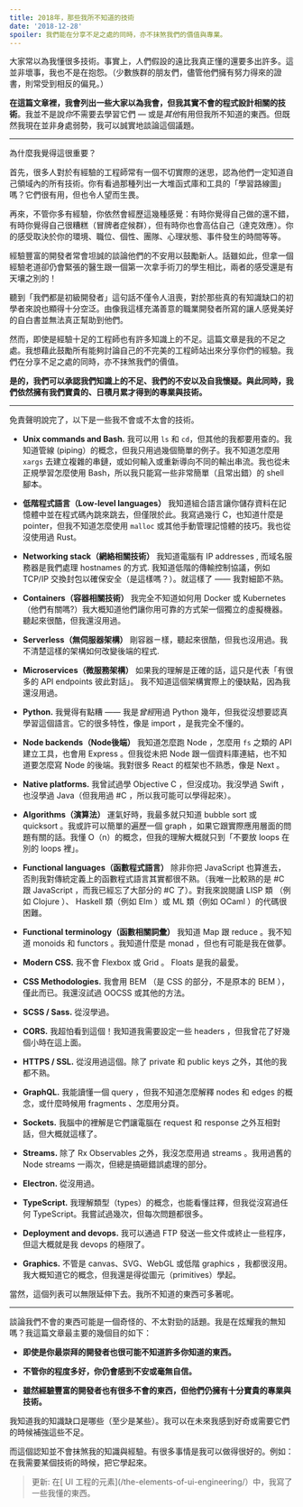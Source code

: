```yaml
---
title: 2018年，那些我所不知道的技術
date: '2018-12-28'
spoiler: 我們能在分享不足之處的同時，亦不抹煞我們的價值與專業。
---
```


大家常以為我懂很多技術。事實上，人們假設的遠比我真正懂的還要多出許多。這並非壞事，我也不是在抱怨。（少數族群的朋友們，儘管他們擁有努力得來的證書，則常受到相反的偏見。）

**在這篇文章裡，我會列出一些大家以為我會，但我其實不會的程式設計相關的技術**。我並不是說*你*不需要去學習它們 — 或是*其他*有用但我所不知道的東西。但既然我現在並非身處弱勢，我可以誠實地談論這個議題。

---

為什麼我覺得這很重要？

首先，很多人對於有經驗的工程師常有一個不切實際的迷思，認為他們一定知道自己領域內的所有技術。你有看過那種列出一大堆函式庫和工具的「學習路線圖」嗎？它們很有用，但也令人望而生畏。

再來，不管你多有經驗，你依然會經歷這幾種感覺：有時你覺得自己做的還不錯，有時你覺得自己很糟糕（冒牌者症候群），但有時你也會高估自己（達克效應）。你的感受取決於你的環境、職位、個性、團隊、心理狀態、事件發生的時間等等。

經驗豐富的開發者常會坦誠的談論他們的不安用以鼓勵新人。話雖如此，但拿一個經驗老道卻仍會緊張的醫生跟一個第一次拿手術刀的學生相比，兩者的感受還是有天壤之別的！

聽到「我們都是初級開發者」這句話不僅令人沮喪，對於那些真的有知識缺口的初學者來說也顯得十分空泛。由像我這樣充滿善意的職業開發者所寫的讓人感覺美好的自白書並無法真正幫助到他們。

然而，即使是經驗十足的工程師也有許多知識上的不足。這篇文章是我的不足之處。我想藉此鼓勵所有能夠討論自己的不完美的工程師站出來分享你們的經驗。我們在分享不足之處的同時，亦不抹煞我們的價值。

**是的，我們可以承認我們知識上的不足、我們的不安以及自我懷疑。與此同時，我們依然擁有我們寶貴的、日積月累才得到的專業與技術。**

---

免責聲明說完了，以下是一些我不會或不太會的技術。

* **Unix commands and Bash.** 我可以用 `ls` 和 `cd`，但其他的我都要用查的。我知道管線 (piping）的概念，但我只用過幾個簡單的例子。我不知道怎麼用 `xargs` 去建立複雜的串鏈，或如何輸入或重新導向不同的輸出串流。我也從未正規學習怎麼使用 Bash，所以我只能寫一些非常簡單（且常出錯）的 shell 腳本。

* **低階程式語言（Low-level languages）** 我知道組合語言讓你儲存資料在記憶體中並在程式碼內跳來跳去，但僅限於此。我寫過幾行 C，也知道什麼是 pointer，但我不知道怎麼使用 `malloc` 或其他手動管理記憶體的技巧。我也從沒使用過 Rust。

* **Networking stack（網絡相關技術）** 我知道電腦有 IP addresses , 而域名服務器是我們處理 hostnames 的方式. 我知道低階的傳輸控制協議，例如 TCP/IP 交換封包以確保安全（是這樣嗎？）。就這樣了 —— 我對細節不熟。

* **Containers（容器相關技術）** 我完全不知道如何用 Docker 或 Kubernetes（他們有關嗎?）我大概知道他們讓你用可靠的方式架一個獨立的虛擬機器。聽起來很酷，但我還沒用過。

* **Serverless（無伺服器架構）** 剛容器ㄧ樣，聽起來很酷，但我也沒用過。我不清楚這樣的架構如何改變後端的程式.

* **Microservices（微服務架構）** 如果我的理解是正確的話，這只是代表「有很多的 API endpoints 彼此對話」。 我不知道這個架構實際上的優缺點，因為我還沒用過。

* **Python.** 我覺得有點糟 —— 我是*曾經*用過 Python 幾年，但我從沒想要認真學習這個語言。它的很多特性，像是 import ，是我完全不懂的。

* **Node backends（Node後端）** 我知道怎麼跑 Node ，怎麼用 `fs` 之類的 API 建立工具，也會用 Express 。但我從未把 Node 跟一個資料庫連結，也不知道要怎麼寫 Node 的後端。我對很多 React 的框架也不熟悉，像是 Next 。

* **Native platforms.** 我曾試過學 Objective C ，但沒成功。我沒學過 Swift ，也沒學過 Java（但我用過 #C ，所以我可能可以學得起來）。

* **Algorithms（演算法）** 運氣好時，我最多就只知道 bubble sort 或 quicksort 。我或許可以簡單的遍歷一個 graph ，如果它跟實際應用層面的問題有關的話。我懂 O（n）的概念，但我的理解大概就只到「不要放 loops 在別的 loops 裡」。

* **Functional languages（函數程式語言）** 除非你把 JavaScript 也算進去，否則我對傳統定義上的函數程式語言其實都很不熟。（我唯一比較熟的是 #C 跟 JavaScript ，而我已經忘了大部分的 #C 了）。對我來說閱讀 LISP 類 （例如 Clojure ）、 Haskell 類（例如 Elm ）或 ML 類（例如 OCaml ）的代碼很困難。

* **Functional terminology（函數相關詞彙）** 我知道 Map 跟 reduce 。我不知道 monoids 和 functors 。我知道什麼是 monad ，但也有可能是我在做夢。

* **Modern CSS.** 我不會 Flexbox 或 Grid 。 Floats 是我的最愛。

* **CSS Methodologies.** 我會用 BEM （是 CSS 的部分，不是原本的 BEM ），僅此而已。我還沒試過 OOCSS 或其他的方法。

* **SCSS / Sass.** 從沒學過。

* **CORS.** 我超怕看到這個！我知道我需要設定一些 headers ，但我曾花了好幾個小時在這上面。

* **HTTPS / SSL.** 從沒用過這個。除了 private 和 public keys 之外，其他的我都不熟。

* **GraphQL.** 我能讀懂一個 query ，但我不知道怎麼解釋 nodes 和 edges 的概念，或什麼時候用 fragments 、怎麼用分頁。

* **Sockets.** 我腦中的裡解是它們讓電腦在 request 和 response 之外互相對話，但大概就這樣了。

* **Streams.** 除了 Rx Observables 之外，我沒怎麼用過 streams 。我用過舊的 Node streams 一兩次，但總是搞砸錯誤處理的部分。

* **Electron.** 從沒用過。

* **TypeScript.** 我理解類型（types）的概念，也能看懂註釋，但我從沒寫過任何 TypeScript。我嘗試過幾次，但每次問題都很多。

* **Deployment and devops.** 我可以通過 FTP 發送一些文件或終止一些程序，但這大概就是我 devops 的極限了。

* **Graphics.** 不管是 canvas、SVG、WebGL 或低階 graphics ，我都很沒用。我大概知道它的概念，但我還是得從圖元（primitives）學起。

當然，這個列表可以無限延伸下去。我所不知道的東西可多著呢。

---

談論我們不會的東西可能是一個奇怪的、不太對勁的話題。我是在炫耀我的無知嗎？我這篇文章最主要的幾個目的如下：

* **即使是你最崇拜的開發者也很可能不知道許多你知道的東西。**

* **不管你的程度多好，你仍會感到不安或毫無自信。**

* **雖然經驗豐富的開發者也有很多不會的東西，但他們仍擁有十分寶貴的專業與技術。**

我知道我的知識缺口是哪些（至少是某些）。我可以在未來我感到好奇或需要它們的時候補強這些不足。

而這個認知並不會抹煞我的知識與經驗。有很多事情是我可以做得很好的。例如：在我需要某個技術的時候，把它學起來。

>更新: 在[ UI 工程的元素](/the-elements-of-ui-engineering/）中，我寫了一些我懂的東西。
